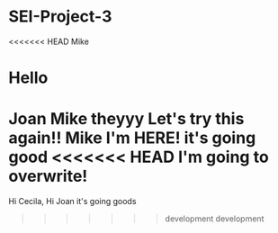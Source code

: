 # SEI-Project-3

<<<<<<< HEAD
Mike 

Hello
=======
Joan
Mike 
theyyy
Let's try this again!!
Mike I'm HERE! 
it's going good
<<<<<<< HEAD
I'm going to overwrite! 
=======
Hi Cecila, Hi Joan
it's going goods
>>>>>>> development
>>>>>>> development
